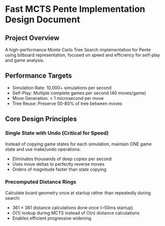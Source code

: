 # Fast MCTS Pente Implementation Design Document

## Project Overview
A high-performance Monte Carlo Tree Search implementation for Pente using bitboard representation, focused on speed and efficiency for self-play and game analysis.

## Performance Targets
- Simulation Rate: 10,000+ simulations per second
- Self-Play: Multiple complete games per second (40 moves/game)
- Move Generation: < 1 microsecond per move
- Tree Reuse: Preserve 50-80% of tree between moves

## Core Design Principles

### Single State with Undo (Critical for Speed)
Instead of copying game states for each simulation, maintain ONE game state and use make/undo operations:
- Eliminates thousands of deep copies per second
- Uses move deltas to perfectly reverse moves
- Orders of magnitude faster than state copying

### Precomputed Distance Rings
Calculate board geometry once at startup rather than repeatedly during search:
- 361 × 361 distance calculations done once (~50ms startup)
- O(1) lookup during MCTS instead of O(n) distance calculations
- Enables efficient progressive widening
